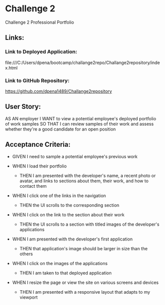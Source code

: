 # Challenge 2
Challenge 2 Professional Portfolio

## Links:
### Link to Deployed Application: 
file:///C:/Users/dpena/bootcamp/challange2repo/Challange2repository/index.html
### Link to GitHub Repository: 
https://github.com/dpena1489/Challange2repository

## User Story:
AS AN employer
I WANT to view a potential employee's deployed portfolio of work samples
SO THAT I can review samples of their work and assess whether they're a good candidate for an open position

## Acceptance Criteria:
* GIVEN I need to sample a potential employee's previous work

* WHEN I load their portfolio
  * THEN I am presented with the developer's name, a recent photo or avatar, and links to sections about them, their work, and how to contact them
* WHEN I click one of the links in the navigation
  * THEN the UI scrolls to the corresponding section
* WHEN I click on the link to the section about their work
  * THEN the UI scrolls to a section with titled images of the developer's applications
* WHEN I am presented with the developer's first application
  * THEN that application's image should be larger in size than the others
* WHEN I click on the images of the applications
  * THEN I am taken to that deployed application
* WHEN I resize the page or view the site on various screens and devices
  * THEN I am presented with a responsive layout that adapts to my viewport



 
